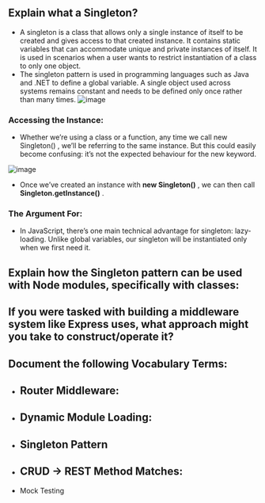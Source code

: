 ## Explain what a Singleton?
  - A singleton is a class that allows only a single instance of itself to be created and gives access to that created instance. It contains static variables that can accommodate unique and private instances of itself. It is used in scenarios when a user wants to restrict instantiation of a class to only one object.
  - The singleton pattern is used in programming languages such as Java and .NET to define a global variable. A single object used across systems remains constant and needs to be defined only once rather than many times.
  ![image](https://user-images.githubusercontent.com/79833733/124336385-8bb6d000-dba6-11eb-98bd-56b713633754.png)
### Accessing the Instance:
- Whether we’re using a class or a function, any time we call new Singleton() , we’ll be referring to the same instance. But this could easily become confusing: it’s not the expected behaviour for the new keyword.

![image](https://user-images.githubusercontent.com/79833733/124336490-dd5f5a80-dba6-11eb-8b79-ed85bb9425f7.png)
  
  
  - Once we’ve created an instance with **new Singleton()** , we can then call **Singleton.getInstance()** .

### The Argument For:
  - In JavaScript, there’s one main technical advantage for singleton: lazy-loading. Unlike global variables, our singleton will be instantiated only when we first need it.


## Explain how the Singleton pattern can be used with Node modules, specifically with classes:



## If you were tasked with building a middleware system like Express uses, what approach might you take to construct/operate it?



## Document the following Vocabulary Terms:
- Router Middleware:
  -
- Dynamic Module Loading:
  - 
- Singleton Pattern
  - 
- CRUD -> REST Method Matches:
  -
- Mock Testing




